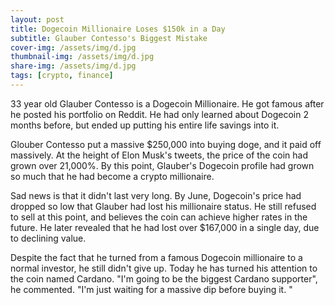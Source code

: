 ```yaml
---
layout: post
title: Dogecoin Millionaire Loses $150k in a Day
subtitle: Glauber Contesso's Biggest Mistake
cover-img: /assets/img/d.jpg
thumbnail-img: /assets/img/d.jpg
share-img: /assets/img/d.jpg
tags: [crypto, finance]
---
```

 
33 year old Glauber Contesso is a Dogecoin Millionaire. He got famous after he posted his portfolio on Reddit. He had only learned about Dogecoin 2 months before, but ended up putting his entire life savings into it.

Glouber Contesso put a massive $250,000 into buying doge, and it paid off massively. At the height of Elon Musk's tweets, the price of the coin had grown over 21,000%. By this point, Glauber's Dogecoin profile had grown so much that he had become a crypto millionaire.

Sad news is that it didn't last very long. By June, Dogecoin's price had dropped so low that Glauber had lost his millionaire status. He still refused to sell at this point, and believes the coin can achieve higher rates in the future. He later revealed that he had lost over $167,000 in a single day, due to declining value.

Despite the fact that he turned from a famous Dogecoin millionaire to a normal investor, he still didn't give up. Today he has turned his attention to the coin named Cardano. "I'm going to be the biggest Cardano supporter", he commented. "I'm just waiting for a massive dip before buying it. "

